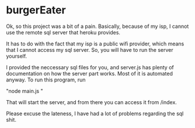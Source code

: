 # burgerEater
Ok, so this project was a bit of a pain. Basically, because of my isp, I cannot use the remote sql server that heroku provides. 

It has to do with the fact that my isp is a public wifi provider, which means that I cannot access my sql server. So, you will have to run the server yourself.

I provided the neccessary sql files for you, and server.js has plenty of documentation on how the server part works. Most of it is automated anyway.
To run this program, run

"node main.js <ThePasswordForYourDB>"
  
That will start the server, and from there you can access it from /index.
  
Please excuse the lateness, I have had a lot of problems regarding the sql shit.
